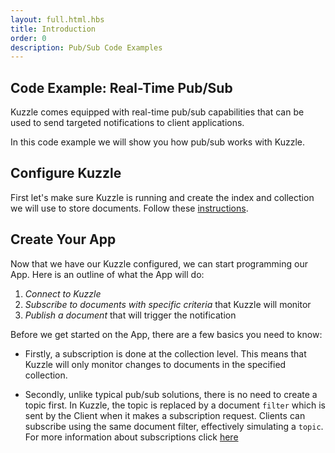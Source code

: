 ```yaml
---
layout: full.html.hbs
title: Introduction
order: 0
description: Pub/Sub Code Examples
---
```


## Code Example: Real-Time Pub/Sub

Kuzzle comes equipped with real-time pub/sub capabilities that can be used to send targeted notifications to client applications.

In this code example we will show you how pub/sub works with Kuzzle.

## Configure Kuzzle

First let's make sure Kuzzle is running and create the index and collection we will use to store documents. Follow these [instructions](/guide/1/getting-started/#running-kuzzle).

## Create Your App

Now that we have our Kuzzle configured, we can start programming our App. Here is an outline of what the App will do:

1. _Connect to Kuzzle_
2. _Subscribe to documents with specific criteria_ that Kuzzle will monitor
3. _Publish a document_ that will trigger the notification

Before we get started on the App, there are a few basics you need to know:

- Firstly, a subscription is done at the collection level. This means that Kuzzle will only monitor changes to documents in the specified collection.

- Secondly, unlike typical pub/sub solutions, there is no need to create a topic first. In Kuzzle, the topic is replaced by a document `filter` which is sent by the Client when it makes a subscription request. Clients can subscribe using the same document filter, effectively simulating a `topic`.
  For more information about subscriptions click [here](/api/1/controller-realtime/subscribe/)

